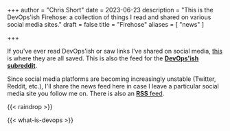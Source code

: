 +++
author = "Chris Short"
date = 2023-06-23
description = "This is the DevOps'ish Firehose: a collection of things I read and shared on various social media sites."
draft = false
title = "Firehose"
aliases = [
	"news"
]

+++

If you've ever read DevOps'ish or saw links I've shared on social media, [this](https://raindrop.io/ChrisShort/dev-ops-ish-firehose-15805349) is where they are all saved. This is also the feed for the [**DevOps'ish subreddit**](https://www.reddit.com/r/devopsish/).

Since social media platforms are becoming increasingly unstable (Twitter, Reddit, etc.), I'll share the news feed here in case I leave a particular social media site you follow me on. There is also an [**RSS** feed](https://bg.raindrop.io/rss/public/15805349).

{{< raindrop >}}

{{< what-is-devops >}}

